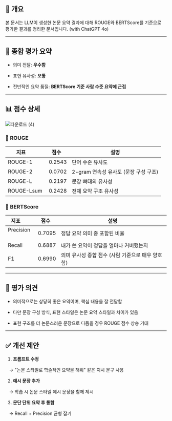 
## 📘 개요

본 문서는 LLM이 생성한 논문 요약 결과에 대해 ROUGE와 BERTScore를 기준으로 평가한 결과를 정리한 문서입니다. (with ChatGPT 4o)

---

## 🧠 종합 평가 요약


- 의미 전달: ****우수함****

- 표현 유사성: ****보통****

- 전반적인 요약 품질: ****BERTScore 기준 사람 수준 요약에 근접****


---

  

## 📊 점수 상세

![다운로드 (4)](https://github.com/user-attachments/assets/89148e51-4997-48d6-bfdc-2b5f9304406d)


### 🔷 ROUGE


| 지표        | 점수   | 설명 |
|-------------|--------|------|
| ROUGE-1     | 0.2543 | 단어 수준 유사도 |
| ROUGE-2     | 0.0702 | 2-gram 연속성 유사도 (문장 구성 구조) |
| ROUGE-L     | 0.2197 | 문장 뼈대의 유사성 |
| ROUGE-Lsum  | 0.2428 | 전체 요약 구조 유사성 |

  

### 🔷 BERTScore

  

| 지표        | 점수   | 설명 |
|-------------|--------|------|
| Precision   | 0.7095 | 정답 요약 의미 중 포함된 비율 |
| Recall      | 0.6887 | 내가 쓴 요약이 정답을 얼마나 커버했는지 |
| F1          | 0.6990 | 의미 유사성 종합 점수 (사람 기준으로 매우 양호함) |

  

---

  

## 📝 평가 의견

  

- 의미적으로는 상당히 좋은 요약이며, 핵심 내용을 잘 전달함

- 다만 문장 구성 방식, 표현 스타일은 논문 요약 스타일과 차이가 있음

- 표현 구조를 더 논문스러운 문장으로 다듬을 경우 ROUGE 점수 상승 기대

  

---

  

## ✅ 개선 제안

  

1. ****프롬프트 수정****  

   → "논문 스타일로 학술적인 요약을 해줘" 같은 지시 문구 사용

  

2. ****예시 문장 추가****  

   → 학습 시 논문 스타일 예시 문장을 함께 제시

  

3. ****문단 단위 요약 후 통합****  

   → Recall + Precision 균형 잡기
  
